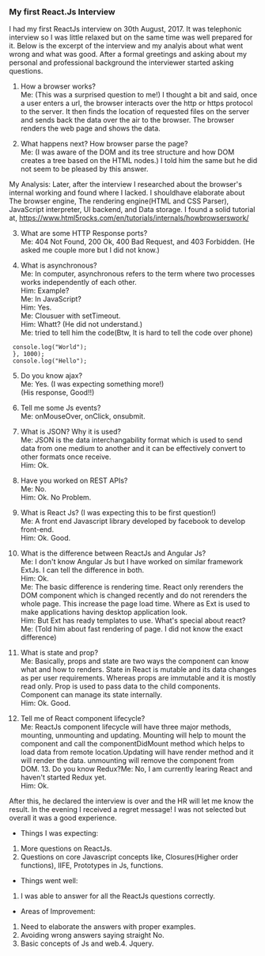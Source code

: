### My first React.Js Interview  

I had my first ReactJs interview on 30th August, 2017. It was telephonic interview so I was little relaxed but on the same time was well prepared for it. Below is the excerpt of the interview and my analyis about what went wrong and what was good.
After a formal greetings and asking about my personal and professional background the interviewer started asking questions.  

1. How a browser works?  
Me: (This was a surprised question to me!) I thought a bit and said, once a user enters a url, the browser interacts over the http or https protocol to the server. It then finds the location of requested files on the server and sends back the data over the air to the browser. The browser renders the web page and shows the data.    

2. What happens next? How browser parse the page?  
Me: (I was aware of the DOM and its tree structure and how DOM creates a tree based on the HTML nodes.) I told him the same but he did not seem to be pleased by this answer.

My Analysis: Later, after the interview I researched about the browser's internal working and found where I lacked. I shouldhave elaborate about The browser engine, The rendering engine(HTML and CSS Parser), JavaScript interpreter, UI backend, and Data storage. 
I found a solid tutorial at, https://www.html5rocks.com/en/tutorials/internals/howbrowserswork/  

3. What are some HTTP Response ports?  
Me: 404 Not Found, 200 Ok, 400 Bad Request, and 403 Forbidden. 
(He asked me couple more but I did not know.)  

4. What is asynchronous?  
Me: In computer, asynchronous refers to the term where two processes works independently of each other.  
Him: Example?  
Me: In JavaScript?  
Him: Yes.  
Me: Clousuer with setTimeout.  
Him: Whatt? (He did not understand.)  
Me: tried to tell him the code(Btw, It is hard to tell the code over phone)

``` window.setTimeout(function() {     
 console.log("World"); 
 }, 1000); 
 console.log("Hello");
```

5. Do you know ajax?  
Me: Yes. (I was expecting something more!)  
(His response, Good!!)   

6. Tell me some Js events?  
Me: onMouseOver, onClick, onsubmit.   

7. What is JSON? Why it is used?  
Me: JSON is the data interchangability format which is used to send data from one medium to another and it can be effectively convert to other formats once receive.  
Him: Ok.  

8. Have you worked on REST APIs?  
Me: No.   
Him: Ok. No Problem.  

9. What is React Js? (I was expecting this to be first question!)  
Me: A front end Javascript library developed by facebook to develop front-end.  
Him: Ok. Good.  

10. What is the difference between ReactJs and Angular Js?   
Me: I don't know Angular Js but I have worked on similar framework ExtJs. I can tell the difference in both.  
Him: Ok.   
Me: The basic difference is rendering time. React only rerenders the DOM component which is changed recently and do not rerenders the whole page. This increase the page load time. Where as Ext is used to make applications having desktop application look.  
Him: But Ext has ready templates to use. What's special about react?  
Me: (Told him about fast rendering of page. I did not know the exact difference)  

11. What is state and prop?  
Me: Basically, props and state are two ways the component can know what and how to renders. State in React is mutable and its data changes as per user requirements. Whereas props are immutable and it is mostly read only. Prop is used to pass data to the child components. Component can manage its state internally.  
Him: Ok. Good.  

12. Tell me of React component lifecycle?   
Me: ReactJs component lifecycle will have three major methods, mounting, unmounting and updating. Mounting will help to mount the component and call the componentDidMount method which helps to load data from remote location.Updating will have render method and it will render the data. unmounting will remove the component from DOM. 13. Do you know Redux?Me: No, I am currently learing React and haven't started Redux yet.  
Him: Ok.  

After this, he declared the interview is over and the HR will let me know the result. In the evening I received a regret message! I was not selected but overall it was a good experience.

- Things I was expecting:  
1. More questions on ReactJs.  
2. Questions on core Javascript concepts like, Closures(Higher order functions), IIFE, Prototypes in Js, functions.  

- Things went well:  
1. I was able to answer for all the ReactJs questions correctly.

- Areas of Improvement:  
1. Need to elaborate the answers with proper examples.  
2. Avoiding wrong answers saying straight No.  
3. Basic concepts of Js and web.4. Jquery.
